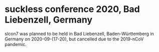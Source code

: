 suckless conference 2020, Bad Liebenzell, Germany
=================================================

slcon7 was planned to be held in Bad Liebenzell, Baden-Württemberg in
Germany on 2020-09-(17-20), but cancelled due to the 2019-nCoV pandemic.
